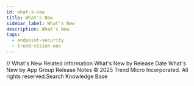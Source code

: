 ```yaml
---
id: what-s-new
title: What's New
sidebar_label: What's New
description: What's New
tags:
  - endpoint-security
  - trend-vision-one
---
```


/*<![CDATA[*/ $('#title').html($('meta[name=map-description]').attr('content')); /*]]>*/ What's New Related information What's New by Release Date What's New by App Group Release Notes © 2025 Trend Micro Incorporated. All rights reserved.Search Knowledge Base